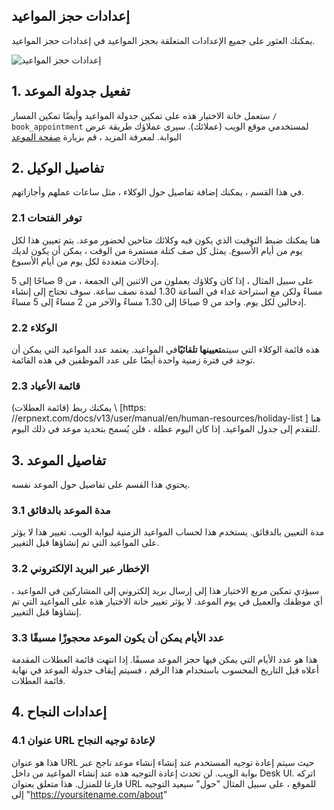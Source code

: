 ## إعدادات حجز المواعيد

يمكنك العثور على جميع الإعدادات المتعلقة بحجز المواعيد في إعدادات حجز المواعيد.

![إعدادات حجز المواعيد](https://docs.erpnext.com/files/appointment-booking-settings.png)

## 1. تفعيل جدولة الموعد

ستعمل خانة الاختيار هذه على تمكين جدولة المواعيد وأيضًا تمكين المسار `/ book_appointment` لمستخدمي موقع الويب (عملائك). سيرى عملاؤك طريقة عرض البوابة. لمعرفة المزيد ، قم بزيارة [صفحة الموعد](https://docs.erpnext.com/docs/v13/user/manual/en/CRM/appointment)

## 2. تفاصيل الوكيل

في هذا القسم ، يمكنك إضافة تفاصيل حول الوكلاء ، مثل ساعات عملهم وأجازاتهم.

### 2.1 توفر الفتحات

هنا يمكنك ضبط التوقيت الذي يكون فيه وكلائك متاحين لحضور موعد. يتم تعيين هذا لكل يوم من أيام الأسبوع. يمثل كل صف كتلة مستمرة من الوقت ، يمكن أن يكون لديك إدخالات متعددة لكل يوم من أيام الأسبوع.

على سبيل المثال ، إذا كان وكلاؤك يعملون من الاثنين إلى الجمعة ، من 9 صباحًا إلى 5 مساءً ولكن مع استراحة غداء في الساعة 1.30 لمدة نصف ساعة. سوف تحتاج إلى إنشاء إدخالين لكل يوم. واحد من 9 صباحًا إلى 1.30 مساءً والآخر من 2 مساءً إلى 5 مساءً.

### 2.2 الوكلاء

هذه قائمة الوكلاء التي سيتم**تعيينها تلقائيًا**في المواعيد. يعتمد عدد المواعيد التي يمكن أن توجد في فترة زمنية واحدة أيضًا على عدد الموظفين في هذه القائمة.

### 2.3 قائمة الأعياد

يمكنك ربط (قائمة العطلات) \ [https: //erpnext.com/docs/v13/user/manual/en/human-resources/holiday-list \] هنا للتقدم إلى جدول المواعيد. إذا كان اليوم عطلة ، فلن يُسمح بتحديد موعد في ذلك اليوم.

## 3. تفاصيل الموعد

يحتوي هذا القسم على تفاصيل حول الموعد نفسه.

### 3.1 مدة الموعد بالدقائق

مدة التعيين بالدقائق. يستخدم هذا لحساب المواعيد الزمنية لبوابة الويب. تغيير هذا لا يؤثر على المواعيد التي تم إنشاؤها قبل التغيير.

### 3.2 الإخطار عبر البريد الإلكتروني

سيؤدي تمكين مربع الاختيار هذا إلى إرسال بريد إلكتروني إلى المشاركين في المواعيد ، أي موظفك والعميل في يوم الموعد. لا يؤثر تغيير خانة الاختيار هذه على المواعيد التي تم إنشاؤها قبل التغيير.

### 3.3 عدد الأيام يمكن أن يكون الموعد محجوزًا مسبقًا

هذا هو عدد الأيام التي يمكن فيها حجز الموعد مسبقًا. إذا انتهت قائمة العطلات المقدمة أعلاه قبل التاريخ المحسوب باستخدام هذا الرقم ، فسيتم إيقاف جدولة الموعد في نهاية قائمة العطلات.

## 4. إعدادات النجاح

### 4.1 عنوان URL لإعادة توجيه النجاح

هذا هو عنوان URL حيث سيتم إعادة توجيه المستخدم عند إنشاء إنشاء موعد ناجح عبر بوابة الويب. لن تحدث إعادة التوجيه هذه عند إنشاء المواعيد من داخل Desk UI. اتركه فارغا للمنزل. هذا متعلق بعنوان URL للموقع ، على سبيل المثال "حول" سيعيد التوجيه إلى "https://yoursitename.com/about"